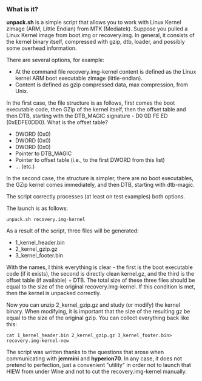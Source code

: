 ### What is it?

**unpack.sh** is a simple script that allows you to work with Linux Kernel zImage (ARM, Little Endian) from MTK (Mediatek). Suppose you pulled a Linux Kernel image from boot.img or recovery.img. In general, it consists of the kernel binary itself, compressed with gzip, dtb, loader, and possibly some overhead information.

There are several options, for example:

* At the command file recovery.img-kernel content is defined as the Linux kernel ARM boot executable zImage (little-endian).
* Content is defined as gzip compressed data, max compression, from Unix.

In the first case, the file structure is as follows, first comes the boot executable code, then GZip of the kernel itself, then the offset table and then DTB, starting with the DTB_MAGIC signature - D0 0D FE ED (0xEDFE0DD0). What is the offset table?

* DWORD (0x0)
* DWORD (0x0)
* DWORD (0x0)
* Pointer to DTB_MAGIC
* Pointer to offset table (i.e., to the first DWORD from this list)
* ... (etc.)

In the second case, the structure is simpler, there are no boot executables, the GZip kernel comes immediately, and then DTB, starting with dtb-magic.

The script correctly processes (at least on test examples) both options.

The launch is as follows:

    unpack.sh recovery.img-kernel

As a result of the script, three files will be generated:

* 1_kernel_header.bin
* 2_kernel_gzip.gz
* 3_kernel_footer.bin

With the names, I think everything is clear - the first is the boot executable code (if it exists), the second is directly clean kernel.gz, and the third is the offset table (if available) + DTB. The total size of these three files should be equal to the size of the original recovery.img-kernel. If this condition is met, then the kernel is unpacked correctly.

Now you can unzip 2_kernel_gzip.gz and study (or modify) the kernel binary. When modifying, it is important that the size of the resulting gz be equal to the size of the original gzip. You can collect everything back like this:

    cat 1_kernel_header.bin 2_kernel_gzip.gz 3_kernel_footer.bin> recovery.img-kernel-new

The script was written thanks to the questions that arose when communicating with **jemmini** and **hyperion70**. In any case, it does not pretend to perfection, just a convenient "utility" in order not to launch that HIEW from under Wine and not to cut the recovery.img-kernel manually.

